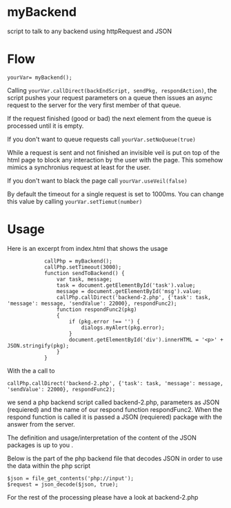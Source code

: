 myBackend
=========

script to talk to any backend using httpRequest and JSON

Flow
====

```yourVar= myBackend();```

Calling ```yourVar.callDirect(backEndScript, sendPkg, respondAction)```, the script
pushes your request parameters on a queue then issues an async request to 
the server for the very first member of that queue.

If the request finished (good or bad) the next element from the queue
is processed  until it is empty.

If you don't want to queue requests call  ```yourVar.setNoQueue(true)```

While a request is sent and not finished an invisible veil is put
on top of the html page to block any interaction by the user with the 
page. This somehow mimics a synchronius request at least for the user. 

If you don't want to black the page call ```yourVar.useVeil(false)```

By default the timeout for a single request is set to 1000ms.
You can change this value by calling  ```yourVar.setTiemut(number)```


Usage
=====

Here is an excerpt from index.html that shows the usage
```
            callPhp = myBackend();
            callPhp.setTimeout(3000);        
            function sendToBackend() {
                var task, message;
                task = document.getElementById('task').value;
                message = document.getElementById('msg').value;
                callPhp.callDirect('backend-2.php', {'task': task, 'message': message, 'sendValue': 22000}, respondFunc2);
                function respondFunc2(pkg)
                {
                    if (pkg.error !== '') {
                        dialogs.myAlert(pkg.error);
                    }
                    document.getElementById('div').innerHTML = '<p>' + JSON.stringify(pkg);
                }
            }
  ```

With the a call to 

```  
callPhp.callDirect('backend-2.php', {'task': task, 'message': message, 'sendValue': 22000}, respondFunc2);
``` 

we send a php backend script called backend-2.php,  parameters as JSON (requiered) and 
the name of our respond function respondFunc2.
When the respond function is called it is passed a JSON (requiered) package with the answer from the server.

The definition and usage/interpretation of the content of the JSON packages is up to you .

Below is the part of the php backend file that decodes JSON in order to use the data within the php script
```
$json = file_get_contents('php://input');
$request = json_decode($json, true);
```

For the rest of the processing please have a look at backend-2.php
